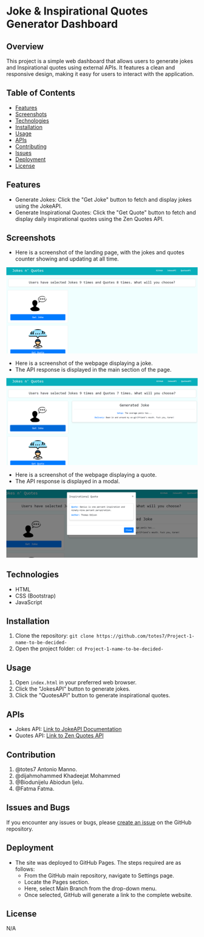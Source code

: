 # Joke & Inspirational Quotes Generator Dashboard

## Overview
This project is a simple web dashboard that allows users to generate jokes and Inspirational quotes using external APIs. It features a clean and responsive design, making it easy for users to interact with the application.

## Table of Contents
- [Features](#features)
- [Screenshots](#screenshots)
- [Technologies](#technologies)
- [Installation](#installation)
- [Usage](#usage)
- [APIs](#apis)
- [Contributing](#contributing)
- [Issues](#issues)
- [Deployment](#deployment)
- [License](#license)


## Features
- Generate Jokes: Click the "Get Joke" button to fetch and display jokes using the JokeAPI.
- Generate Inspirational Quotes: Click the "Get Quote" button to fetch and display daily inspirational quotes using the Zen Quotes API.

## Screenshots

* Here is a screenshot of the landing page, with the jokes and quotes counter showing and updating at all time.

![Landing Page](./assets/images/screenshot-1.png)


* Here is a screenshot of the webpage displaying a joke.
* The API response is displayed in the main section of the page.

![Joke](./assets/images/screenshot-2.png)

* Here is a screenshot of the webpage displaying a quote.
* The API response is displayed in a modal.

![Quote](./assets/images/screenshot-3.png)


## Technologies

- HTML
- CSS (Bootstrap)
- JavaScript

## Installation

1. Clone the repository: `git clone https://github.com/totes7/Project-1-name-to-be-decided-`
2. Open the project folder: `cd Project-1-name-to-be-decided-`

## Usage

1. Open `index.html` in your preferred web browser.
2. Click the "JokesAPI" button to generate jokes.
3. Click the "QuotesAPI" button to generate inspirational quotes.

## APIs

- Jokes API: [Link to JokeAPI Documentation](https://v2.jokeapi.dev/)
- Quotes API: [Link to Zen Quotes API](https://forum.freecodecamp.org/t/free-api-inspirational-quotes-json-with-code-examples/311373)

## Contribution

1. @totes7 Antonio Manno.
2. @dijahmohammed Khadeejat Mohammed
3. @Biodunijelu   Abiodun Ijelu.
4. @Fatma   Fatma.

## Issues and Bugs
If you encounter any issues or bugs, please [create an issue](https://github.com/totes7/Project-1-name-to-be-decided-/issues) on the GitHub repository.

## Deployment

* The site was deployed to GitHub Pages. The steps required are as follows:
    * From the GitHub main repository, navigate to Settings page.
    * Locate the Pages section.
    * Here, select Main Branch from the drop-down menu.
    * Once selected, GitHub will generate a link to the complete website.
    
## License

N/A
